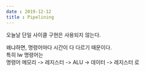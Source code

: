 ```yaml
---
date : 2019-12-12
title : Pipelining
---
```


오늘날 단일 사이클 구현은 사용되지 않는다.  

왜냐하면, 명령어마다 시간이 다 다르기 때문이다.  
특히 lw 명령어는  
명령어 메모리 -> 레지스터 -> ALU -> 데이터 -> 레지스터 로 
